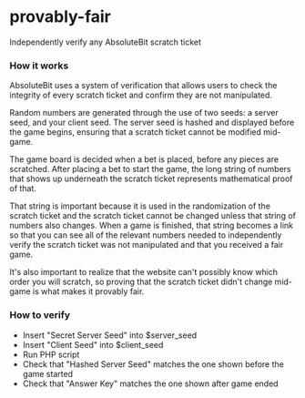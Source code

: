 # provably-fair
Independently verify any AbsoluteBit scratch ticket

### How it works
AbsoluteBit uses a system of verification that allows users to check the integrity of every scratch ticket and confirm they are not manipulated.

Random numbers are generated through the use of two seeds: a server seed, and your client seed. The server seed is hashed and displayed before the game begins, ensuring that a scratch ticket cannot be modified mid-game.

The game board is decided when a bet is placed, before any pieces are scratched. After placing a bet to start the game, the long string of numbers that shows up underneath the scratch ticket represents mathematical proof of that.

That string is important because it is used in the randomization of the scratch ticket and the scratch ticket cannot be changed unless that string of numbers also changes. When a game is finished, that string becomes a link so that you can see all of the relevant numbers needed to independently verify the scratch ticket was not manipulated and that you received a fair game.

It's also important to realize that the website can't possibly know which order you will scratch, so proving that the scratch ticket didn't change mid-game is what makes it provably fair.

### How to verify
- Insert "Secret Server Seed" into $server_seed
- Insert "Client Seed" into $client_seed
- Run PHP script
- Check that "Hashed Server Seed" matches the one shown before the game started
- Check that "Answer Key" matches the one shown after game ended

